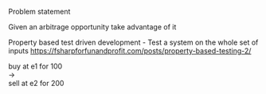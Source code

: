 Problem statement

Given an arbitrage opportunity take advantage of it



Property based test driven development - Test a system on the whole set of inputs
https://fsharpforfunandprofit.com/posts/property-based-testing-2/


buy at e1 for 100                  
                         ->  
sell at e2 for 200

